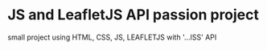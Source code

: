 # JS and LeafletJS API passion project
 small project using HTML, CSS, JS, LEAFLETJS with '...ISS' API 
